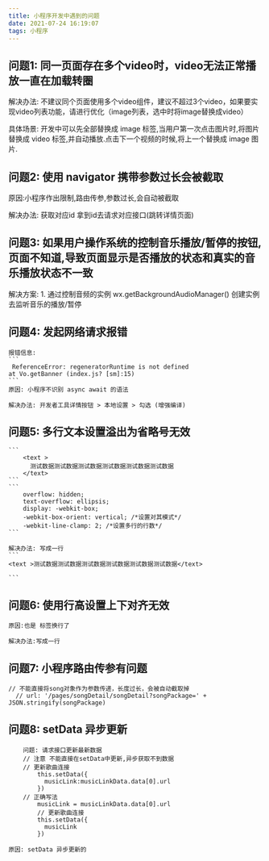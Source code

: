 ```yaml
---
title: 小程序开发中遇到的问题
date: 2021-07-24 16:19:07
tags: 小程序
---
```


## 问题1: 同一页面存在多个video时，video无法正常播放一直在加载转圈

解决办法:
    不建议同个页面使用多个video组件，建议不超过3个video，如果要实现video列表功能，请进行优化（image列表，选中时将image替换成video）

具体场景:
    开发中可以先全部替换成 image 标签,当用户第一次点击图片时,将图片替换成 video 标签,并自动播放.点击下一个视频的时候,将上一个替换成 image 图片.

## 问题2: 使用 navigator 携带参数过长会被截取

原因:小程序作出限制,路由传参,参数过长,会自动被截取

解决办法: 获取对应id 拿到id去请求对应接口(跳转详情页面)

## 问题3: 如果用户操作系统的控制音乐播放/暂停的按钮,页面不知道,导致页面显示是否播放的状态和真实的音乐播放状态不一致

解决方案:
    1. 通过控制音频的实例 wx.getBackgroundAudioManager() 创建实例 去监听音乐的播放/暂停

## 问题4: 发起网络请求报错

    报错信息:
    ```
     ReferenceError: regeneratorRuntime is not defined
    at Vo.getBanner (index.js? [sm]:15)
    ```
    原因: 小程序不识别 async await 的语法

    解决办法: 开发者工具详情按钮 > 本地设置 > 勾选 (增强编译)
## 问题5: 多行文本设置溢出为省略号无效

    ```
        <text >
          测试数据测试数据测试数据测试数据测试数据测试数据
        </text>
    ```
    ```
        overflow: hidden;
        text-overflow: ellipsis;
        display: -webkit-box;
        -webkit-box-orient: vertical; /*设置对其模式*/
        -webkit-line-clamp: 2; /*设置多行的行数*/
    ```

    解决办法: 写成一行
    ```
    <text >测试数据测试数据测试数据测试数据测试数据测试数据</text>

    ```


## 问题6: 使用行高设置上下对齐无效

    原因:也是 标签换行了

    解决办法:写成一行


## 问题7: 小程序路由传参有问题

    // 不能直接将song对象作为参数传递，长度过长，会被自动截取掉
      // url: '/pages/songDetail/songDetail?songPackage=' + JSON.stringify(songPackage)

## 问题8: setData 异步更新

```
    问题: 请求接口更新最新数据
    // 注意 不能直接在setData中更新,异步获取不到数据
    // 更新歌曲连接
        this.setData({
          musicLink:musicLinkData.data[0].url
        })
    // 正确写法
        musicLink = musicLinkData.data[0].url
        // 更新歌曲连接
        this.setData({
          musicLink
        })

原因: setData 异步更新的
```